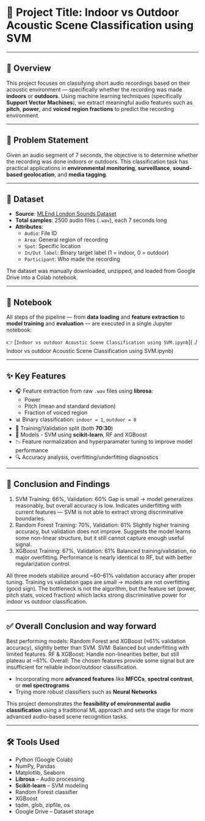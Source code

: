 # 📍 Project Title: Indoor vs Outdoor Acoustic Scene Classification using SVM

---

## 🧠 Overview

This project focuses on classifying short audio recordings based on their acoustic environment — specifically whether the recording was made **indoors** or **outdoors**. Using machine learning techniques (specifically **Support Vector Machines**), we extract meaningful audio features such as **pitch**, **power**, and **voiced region fractions** to predict the recording environment.

---

## 🎯 Problem Statement

Given an audio segment of 7 seconds, the objective is to determine whether the recording was done indoors or outdoors. This classification task has practical applications in **environmental monitoring**, **surveillance**, **sound-based geolocation**, and **media tagging**.

---

## 📁 Dataset

- **Source**: [MLEnd London Sounds Dataset](https://www.kaggle.com/datasets/jesusrequena/mlend-london-sounds)
- **Total samples**: 2500 audio files (`.wav`), each 7 seconds long
- **Attributes**:
  - `Audio`: File ID
  - `Area`: General region of recording
  - `Spot`: Specific location
  - `In/Out label`: Binary target label (1 = indoor, 0 = outdoor)
  - `Participant`: Who made the recording

The dataset was manually downloaded, unzipped, and loaded from Google Drive into a Colab notebook.

---

## 📓 Notebook

All steps of the pipeline — from **data loading** and **feature extraction** to **model training** and **evaluation** — are executed in a single Jupyter notebook:

👉 [`Indoor vs outdoor Acoustic Scene Classification using SVM.ipynb`]( ./ Indoor vs outdoor Acoustic Scene Classification using SVM.ipynb)

---

## ✨ Key Features

- 🎧 Feature extraction from raw `.wav` files using **librosa**:
  - Power
  - Pitch (mean and standard deviation)
  - Fraction of voiced region
- 📊 Binary classification: `indoor = 1`, `outdoor = 0`
- 🧪 Training/Validation split (both **70:30**)
- 🧠 Models - SVM using **scikit-learn**, RF and XGBoost
- 📉 Feature normalization and hyperparamater tuning to improve model performance
- 🔍 Accuracy analysis, overfitting/underfitting diagnostics

---

## 📌 Conclusion and Findings

1. SVM
Training: 66%, Validation: 60%
Gap is small → model generalizes reasonably, but overall accuracy is low.
Indicates underfitting with current features — SVM is not able to extract strong discriminative boundaries.
2. Random Forest
Training: 70%, Validation: 61%
Slightly higher training accuracy, but validation does not improve.
Suggests the model learns some non-linear structure, but it still cannot capture enough useful signal.
3. XGBoost
Training: 67%, Validation: 61%
Balanced training/validation, no major overfitting.
Performance is nearly identical to RF, but with better regularization control.

All three models stabilize around ~60–61% validation accuracy after proper tuning.
Training vs validation gaps are small → models are not overfitting (good sign).
The bottleneck is not the algorithm, but the feature set (power, pitch stats, voiced fraction) which lacks strong discriminative power for indoor vs outdoor classification.

---

## ✅ Overall Conclusion and way forward

Best performing models: Random Forest and XGBoost (≈61% validation accuracy), slightly better than SVM.
SVM: Balanced but underfitting with limited features.
RF & XGBoost: Handle non-linearities better, but still plateau at ~61%.
Overall: The chosen features provide some signal but are insufficient for reliable indoor/outdoor classification.

- Incorporating more **advanced features** like **MFCCs**, **spectral contrast**, or **mel spectrograms**
- Trying more robust classifiers such as **Neural Networks**
  
This project demonstrates the **feasibility of environmental audio classification** using a traditional ML approach and sets the stage for more advanced audio-based scene recognition tasks.

---

## 🛠️ Tools Used

- Python (Google Colab)
- NumPy, Pandas
- Matplotlib, Seaborn
- **Librosa** – Audio processing
- **Scikit-learn** – SVM modeling
- Random Forest classifier
- XGBoost
- tqdm, glob, zipfile, os
- Google Drive – Dataset storage

